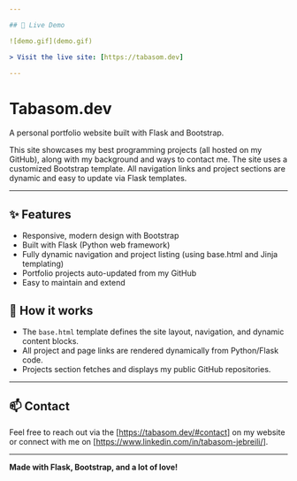 ```yaml
---

## 🚀 Live Demo

![demo.gif](demo.gif)

> Visit the live site: [https://tabasom.dev]

---
```


# Tabasom.dev

A personal portfolio website built with Flask and Bootstrap.

This site showcases my best programming projects (all hosted on my GitHub), along with
my background and ways to contact me. The site uses a customized Bootstrap template. 
All navigation links and project sections are dynamic and easy to update via Flask templates.

---

## ✨ Features

- Responsive, modern design with Bootstrap
- Built with Flask (Python web framework)
- Fully dynamic navigation and project listing (using base.html and Jinja templating)
- Portfolio projects auto-updated from my GitHub
- Easy to maintain and extend


## 📁 How it works

- The `base.html` template defines the site layout, navigation, and dynamic content blocks.
- All project and page links are rendered dynamically from Python/Flask code.
- Projects section fetches and displays my public GitHub repositories.

---

## 📫 Contact

Feel free to reach out via the [https://tabasom.dev/#contact] on my website  
or connect with me on [https://www.linkedin.com/in/tabasom-jebreili/].

---

**Made with Flask, Bootstrap, and a lot of love!**
